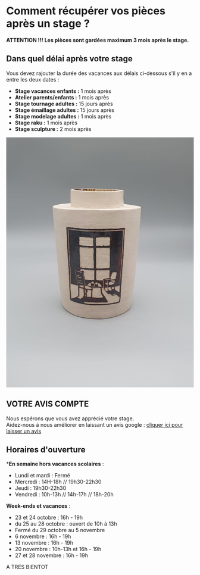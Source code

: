 # Comment récupérer vos pièces après un stage ?
**ATTENTION !!! Les pièces sont gardées maximum 3 mois après le stage.**  
  

## Dans quel délai après votre stage  

Vous devez rajouter la durée des vacances aux délais ci-dessous s'il y en a entre les deux dates :  
- **Stage vacances enfants :** 1 mois après 
- **Atelier parents/enfants :** 1 mois après 
- **Stage tournage adultes :** 15 jours après 
- **Stage émaillage adultes :** 15 jours après 
- **Stage modelage adultes :** 1 mois après 
- **Stage raku :** 1 mois après 
- **Stage sculpture :**  2 mois après 


<img src="/images/vase-poterie-modelage_atelier-fans-de-terre.jpeg" class="image-stage">  
  
  
## VOTRE AVIS COMPTE
Nous espérons que vous avez apprécié votre stage.  
Aidez-nous à nous améliorer en laissant un avis google : [cliquer ici pour laisser un avis](https://g.page/fansdeterre/review?gm)  


## Horaires d'ouverture    
     
***En semaine hors vacances scolaires** :   
- Lundi et mardi : Fermé
- Mercredi : 14H-18h // 19h30-22h30
- Jeudi : 19h30-22h30
- Vendredi : 10h-13h // 14h-17h // 18h-20h  
  
**Week-ends et vacances** :  
- 23 et 24 octobre : 16h - 19h  
- du 25 au 28 octobre : ouvert de 10h à 13h  
- Fermé du 29 octobre au 5 novembre  
- 6 novembre : 16h - 19h 
- 13 novembre : 16h - 19h 
- 20 novembre : 10h-13h et 16h - 19h 
- 27 et 28 novembre : 16h - 19h 
  
  
A TRES BIENTOT  


